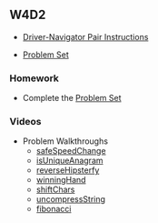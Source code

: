 ## W4D2

+ [Driver-Navigator Pair Instructions][pairing-instructions]


+ [Problem Set][w4d2-pset]

### Homework

+ Complete the [Problem Set][w4d2-pset]

### Videos

+ Problem Walkthroughs
  + [safeSpeedChange](https://vimeo.com/228423735/052677a54c)
  + [isUniqueAnagram](https://vimeo.com/211377928/a65bd028f7)
  + [reverseHipsterfy](https://vimeo.com/220369665/fa81b24b43)
  + [winningHand](https://vimeo.com/214723755/02e3ba733d)
  + [shiftChars](https://vimeo.com/211376064/c18d3e4e18)
  + [uncompressString](https://vimeo.com/214575553/64df2faab6)
  + [fibonacci](https://vimeo.com/211544248/4fa67361f9)


[pairing-instructions]: ./pairing_instructions.md
[w4d2-pset]: ./w4d2_pset.zip
